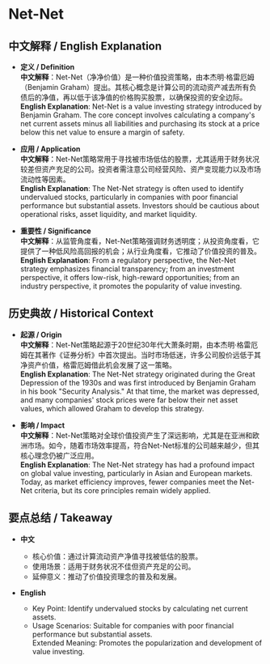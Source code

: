 # Net-Net

## 中文解释 / English Explanation

* **定义 / Definition**  
  **中文解释**：Net-Net（净净价值）是一种价值投资策略，由本杰明·格雷厄姆（Benjamin Graham）提出。其核心概念是计算公司的流动资产减去所有负债后的净值，再以低于该净值的价格购买股票，以确保投资的安全边际。  
  **English Explanation**: Net-Net is a value investing strategy introduced by Benjamin Graham. The core concept involves calculating a company's net current assets minus all liabilities and purchasing its stock at a price below this net value to ensure a margin of safety.

* **应用 / Application**  
  **中文解释**：Net-Net策略常用于寻找被市场低估的股票，尤其适用于财务状况较差但资产充足的公司。投资者需注意公司经营风险、资产变现能力以及市场流动性等因素。  
  **English Explanation**: The Net-Net strategy is often used to identify undervalued stocks, particularly in companies with poor financial performance but substantial assets. Investors should be cautious about operational risks, asset liquidity, and market liquidity.

* **重要性 / Significance**  
  **中文解释**：从监管角度看，Net-Net策略强调财务透明度；从投资角度看，它提供了一种低风险高回报的机会；从行业角度看，它推动了价值投资的普及。  
  **English Explanation**: From a regulatory perspective, the Net-Net strategy emphasizes financial transparency; from an investment perspective, it offers low-risk, high-reward opportunities; from an industry perspective, it promotes the popularity of value investing.

## 历史典故 / Historical Context

* **起源 / Origin**  
  **中文解释**：Net-Net策略起源于20世纪30年代大萧条时期，由本杰明·格雷厄姆在其著作《证券分析》中首次提出。当时市场低迷，许多公司股价远低于其净资产价值，格雷厄姆借此机会发展了这一策略。  
  **English Explanation**: The Net-Net strategy originated during the Great Depression of the 1930s and was first introduced by Benjamin Graham in his book "Security Analysis." At that time, the market was depressed, and many companies' stock prices were far below their net asset values, which allowed Graham to develop this strategy.

* **影响 / Impact**  
  **中文解释**：Net-Net策略对全球价值投资产生了深远影响，尤其是在亚洲和欧洲市场。如今，随着市场效率提高，符合Net-Net标准的公司越来越少，但其核心理念仍被广泛应用。  
  **English Explanation**: The Net-Net strategy has had a profound impact on global value investing, particularly in Asian and European markets. Today, as market efficiency improves, fewer companies meet the Net-Net criteria, but its core principles remain widely applied.

## 要点总结 / Takeaway

* **中文**  
  - 核心价值：通过计算流动资产净值寻找被低估的股票。  
  - 使用场景：适用于财务状况不佳但资产充足的公司。  
  - 延伸意义：推动了价值投资理念的普及和发展。

* **English**  
  - Key Point: Identify undervalued stocks by calculating net current assets.  
  - Usage Scenarios: Suitable for companies with poor financial performance but substantial assets.  
Extended Meaning: Promotes the popularization and development of value investing.